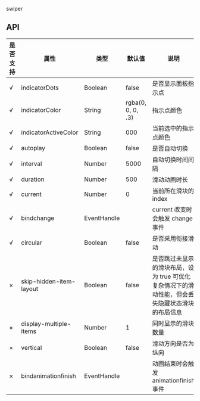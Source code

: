 swiper

## API
| 是否支持 | 属性                    | 类型        | 默认值            | 说明                                                         |
| -------- | ----------------------- | ----------- | ----------------- | ------------------------------------------------------------ |
| √        | indicatorDots           | Boolean     | false             | 是否显示面板指示点                                           |
| √        | indicatorColor          | String      | rgba(0, 0, 0, .3) | 指示点颜色                                                   |
| √        | indicatorActiveColor    | String      | 000               | 当前选中的指示点颜色                                         |
| √        | autoplay                | Boolean     | false             | 是否自动切换                                                 |
| √        | interval                | Number      | 5000              | 自动切换时间间隔                                             |
| √        | duration                | Number      | 500               | 滑动动画时长                                                 |
| √        | current                 | Number      | 0                 | 当前所在滑块的 index                                         |
| √        | bindchange              | EventHandle |                   | current 改变时会触发 change 事件                             |
| √        | circular                | Boolean     | false             | 是否采用衔接滑动                                             |
| ×        | skip-hidden-item-layout | Boolean     | false             | 是否跳过未显示的滑块布局，设为 true 可优化复杂情况下的滑动性能，但会丢失隐藏状态滑块的布局信息 |
| ×        | display-multiple-items  | Number      | 1                 | 同时显示的滑块数量                                           |
| ×        | vertical                | Boolean     | false             | 滑动方向是否为纵向                                           |
| ×        | bindanimationfinish     | EventHandle |                   | 动画结束时会触发 animationfinish 事件                        |
